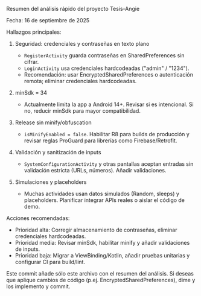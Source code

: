 Resumen del análisis rápido del proyecto Tesis-Angie

Fecha: 16 de septiembre de 2025

Hallazgos principales:

1. Seguridad: credenciales y contraseñas en texto plano
   - `RegisterActivity` guarda contraseñas en SharedPreferences sin cifrar.
   - `LoginActivity` usa credenciales hardcodeadas ("admin" / "1234").
   - Recomendación: usar EncryptedSharedPreferences o autenticación remota; eliminar credenciales hardcodeadas.

2. minSdk = 34
   - Actualmente limita la app a Android 14+. Revisar si es intencional. Si no, reducir minSdk para mayor compatibilidad.

3. Release sin minify/obfuscation
   - `isMinifyEnabled = false`. Habilitar R8 para builds de producción y revisar reglas ProGuard para librerías como Firebase/Retrofit.

4. Validación y sanitización de inputs
   - `SystemConfigurationActivity` y otras pantallas aceptan entradas sin validación estricta (URLs, números). Añadir validaciones.

5. Simulaciones y placeholders
   - Muchas actividades usan datos simulados (Random, sleeps) y placeholders. Planificar integrar APIs reales o aislar el código de demo.

Acciones recomendadas:
- Prioridad alta: Corregir almacenamiento de contraseñas, eliminar credenciales hardcodeadas.
- Prioridad media: Revisar minSdk, habilitar minify y añadir validaciones de inputs.
- Prioridad baja: Migrar a ViewBinding/Kotlin, añadir pruebas unitarias y configurar CI para build/lint.

Este commit añade sólo este archivo con el resumen del análisis. Si deseas que aplique cambios de código (p.ej. EncryptedSharedPreferences), dime y los implemento y commit.
